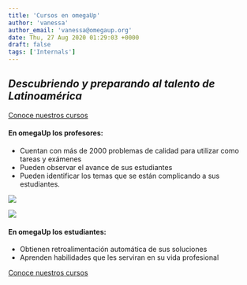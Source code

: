 ```yaml
---
title: 'Cursos en omegaUp'
author: 'vanessa'
author_email: 'vanessa@omegaup.org'
date: Thu, 27 Aug 2020 01:29:03 +0000
draft: false
tags: ['Internals']
---
```


**_Descubriendo y preparando al talento de Latinoamérica_**
-----------------------------------------------------------

[Conoce nuestros cursos](https://omegaup.com/course/)

#### En omegaUp los profesores:

*   Cuentan con más de 2000 problemas de calidad para utilizar como tareas y exámenes
*   Pueden observar el avance de sus estudiantes
*   Pueden identificar los temas que se están complicando a sus estudiantes.

[![](/images/teacher3.jpg)](/images/teacher3.jpg)

[![](/images/OMIPTS-2017.jpg)](/images/OMIPTS-2017.jpg)

#### En omegaUp los estudiantes:

*   Obtienen retroalimentación automática de sus soluciones
*   Aprenden habilidades que les serviran en su vida profesional

[Conoce nuestros cursos](https://omegaup.com/course/)